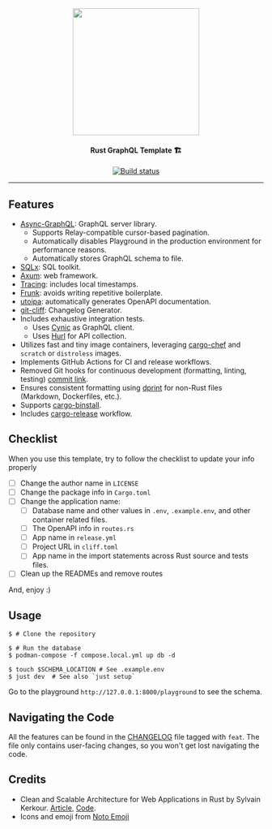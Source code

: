 <div align="center">

<img src='docs/logo.svg' width=250px />

<br/>
<h4>Rust GraphQL Template 🏗️</h4>

<a href="https://github.com/azzamsa/tin/actions/workflows/ci.yml">
    <img src="https://github.com/azzamsa/tin/actions/workflows/ci.yml/badge.svg" alt="Build status" />
  </a>

</div>

---

## Features

- [Async-GraphQL](https://github.com/async-graphql/async-graphql): GraphQL server library.
  - Supports Relay-compatible cursor-based pagination.
  - Automatically disables Playground in the production environment for performance reasons.
  - Automatically stores GraphQL schema to file.
- [SQLx](https://github.com/launchbadge/sqlx): SQL toolkit.
- [Axum](https://github.com/tokio-rs/axum): web framework.
- [Tracing](https://github.com/tokio-rs/tracing): includes local timestamps.
- [Frunk](https://github.com/lloydmeta/frunk): avoids writing repetitive boilerplate.
- [utoipa](https://github.com/juhaku/utoipa): automatically generates OpenAPI documentation.
- [git-cliff](https://github.com/orhun/git-cliff): Changelog Generator.
- Includes exhaustive integration tests.
  - Uses [Cynic](https://github.com/obmarg/cynic) as GraphQL client.
  - Uses [Hurl](https://github.com/Orange-OpenSource/hurl) for API collection.
- Utilizes fast and tiny image containers, leveraging [cargo-chef](https://github.com/LukeMathWalker/cargo-chef) and `scratch` or `distroless` images.
- Implements GitHub Actions for CI and release workflows.
- Removed Git hooks for continuous development (formatting, linting, testing) [commit link](https://github.com/azzamsa/tin/commit/d9906164db7eb30cf66e2ed32edb220c0787fe13).
- Ensures consistent formatting using [dprint](https://github.com/dprint/dprint) for non-Rust files (Markdown, Dockerfiles, etc.).
- Supports [cargo-binstall](https://github.com/cargo-bins/cargo-binstall).
- Includes [cargo-release](https://github.com/crate-ci/cargo-release) workflow.

## Checklist

When you use this template, try to follow the checklist to update your info properly

- [ ] Change the author name in `LICENSE`
- [ ] Change the package info in `Cargo.toml`
- [ ] Change the application name:
  - [ ] Database name and other values in `.env`, `.example.env`, and other container related files.
  - [ ] The OpenAPI info in `routes.rs`
  - [ ] App name in `release.yml`
  - [ ] Project URL in `cliff.toml`
  - [ ] App name in the import statements across Rust source and tests files.
- [ ] Clean up the READMEs and remove routes

And, enjoy :)

## Usage

```shell
$ # Clone the repository

$ # Run the database
$ podman-compose -f compose.local.yml up db -d

$ touch $SCHEMA_LOCATION # See .example.env
$ just dev  # See also `just setup`
```

Go to the playground `http://127.0.0.1:8000/playground` to see the schema.

## Navigating the Code

All the features can be found in the [CHANGELOG](CHANGELOG.md) file tagged with `feat`.
The file only contains user-facing changes, so you won't get lost navigating the code.

## Credits

- Clean and Scalable Architecture for Web Applications in Rust by Sylvain Kerkour. [Article](https://kerkour.com/rust-web-application-clean-architecture), [Code](https://github.com/skerkour/bloom-legacy/tree/v2-e2ee).
- Icons and emoji from [Noto Emoji](https://github.com/googlefonts/noto-emoji)
